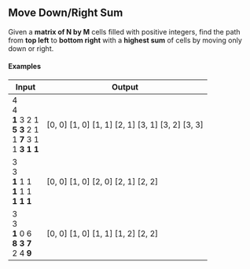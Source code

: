 ## Move Down/Right Sum
Given a **matrix of N by M** cells filled with positive integers, find the path from **top left** to **bottom right** with a **highest sum** of cells by moving only down or right.
#### Examples
Input|Output
-|-
4<br>4<br>**1** 3 2 1<br>**5 3** 2 1<br>1 **7** 3 1<br>1 **3 1 1**|	[0, 0] [1, 0] [1, 1] [2, 1] [3, 1] [3, 2] [3, 3]
3<br>3<br>**1** 1 1<br>**1** 1 1<br>**1 1 1**|	[0, 0] [1, 0] [2, 0] [2, 1] [2, 2]
3<br>3<br>**1** 0 6<br>**8 3 7**<br>2 4 **9**|	[0, 0] [1, 0] [1, 1] [1, 2] [2, 2]

